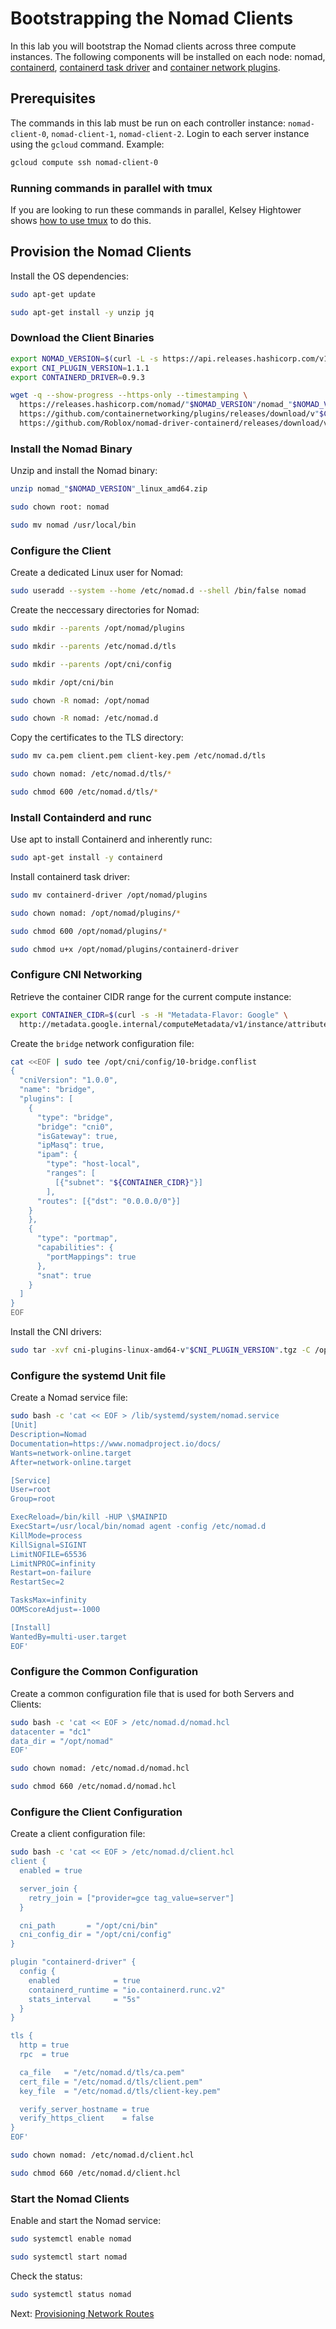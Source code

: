 # Bootstrapping the Nomad Clients
In this lab you will bootstrap the Nomad clients across three compute instances. The following components will be installed on each node: nomad, [containerd](https://github.com/containerd/containerd), [containerd task driver](https://github.com/Roblox/nomad-driver-containerd) and [container network plugins](https://github.com/containernetworking/plugins).

## Prerequisites
The commands in this lab must be run on each controller instance: `nomad-client-0`, `nomad-client-1`, `nomad-client-2`. Login to each server instance using the `gcloud` command. Example:
```bash
gcloud compute ssh nomad-client-0
```

### Running commands in parallel with tmux
If you are looking to run these commands in parallel, Kelsey Hightower shows [how to use tmux](https://github.com/kelseyhightower/kubernetes-the-hard-way/blob/master/docs/01-prerequisites.md#running-commands-in-parallel-with-tmux) to do this.

## Provision the Nomad Clients
Install the OS dependencies:
```bash
sudo apt-get update

sudo apt-get install -y unzip jq
```

### Download the Client Binaries
```bash
export NOMAD_VERSION=$(curl -L -s https://api.releases.hashicorp.com/v1/releases/nomad | jq -r '.[0]'.version)
export CNI_PLUGIN_VERSION=1.1.1
export CONTAINERD_DRIVER=0.9.3
```

```bash
wget -q --show-progress --https-only --timestamping \
  https://releases.hashicorp.com/nomad/"$NOMAD_VERSION"/nomad_"$NOMAD_VERSION"_linux_amd64.zip \
  https://github.com/containernetworking/plugins/releases/download/v"$CNI_PLUGIN_VERSION"/cni-plugins-linux-amd64-v"$CNI_PLUGIN_VERSION".tgz \
  https://github.com/Roblox/nomad-driver-containerd/releases/download/v"$CONTAINERD_DRIVER"/containerd-driver
```

### Install the Nomad Binary
Unzip and install the Nomad binary:
```bash
unzip nomad_"$NOMAD_VERSION"_linux_amd64.zip

sudo chown root: nomad 

sudo mv nomad /usr/local/bin
```

### Configure the Client
Create a dedicated Linux user for Nomad:
```bash
sudo useradd --system --home /etc/nomad.d --shell /bin/false nomad
```

Create the neccessary directories for Nomad:
```bash
sudo mkdir --parents /opt/nomad/plugins

sudo mkdir --parents /etc/nomad.d/tls

sudo mkdir --parents /opt/cni/config

sudo mkdir /opt/cni/bin

sudo chown -R nomad: /opt/nomad

sudo chown -R nomad: /etc/nomad.d
```

Copy the certificates to the TLS directory:
```bash
sudo mv ca.pem client.pem client-key.pem /etc/nomad.d/tls

sudo chown nomad: /etc/nomad.d/tls/*

sudo chmod 600 /etc/nomad.d/tls/*
```

### Install Containderd and runc
Use apt to install Containerd and inherently runc:
```bash
sudo apt-get install -y containerd
```

Install containerd task driver:
```bash
sudo mv containerd-driver /opt/nomad/plugins

sudo chown nomad: /opt/nomad/plugins/*

sudo chmod 600 /opt/nomad/plugins/*

sudo chmod u+x /opt/nomad/plugins/containerd-driver
```

### Configure CNI Networking
Retrieve the container CIDR range for the current compute instance:
```bash
export CONTAINER_CIDR=$(curl -s -H "Metadata-Flavor: Google" \
  http://metadata.google.internal/computeMetadata/v1/instance/attributes/container-cidr)
```

Create the `bridge` network configuration file:
```bash
cat <<EOF | sudo tee /opt/cni/config/10-bridge.conflist
{
  "cniVersion": "1.0.0",
  "name": "bridge",
  "plugins": [
    {
      "type": "bridge",
      "bridge": "cni0",
      "isGateway": true,
      "ipMasq": true,
      "ipam": {
        "type": "host-local",
        "ranges": [
          [{"subnet": "${CONTAINER_CIDR}"}]
        ],
      "routes": [{"dst": "0.0.0.0/0"}]
    }
    },
    {
      "type": "portmap",
      "capabilities": {
        "portMappings": true
      },
      "snat": true
    }
  ]
}
EOF
```

Install the CNI drivers:
```bash
sudo tar -xvf cni-plugins-linux-amd64-v"$CNI_PLUGIN_VERSION".tgz -C /opt/cni/bin
```

### Configure the systemd Unit file
Create a Nomad service file:
```bash
sudo bash -c 'cat << EOF > /lib/systemd/system/nomad.service
[Unit]
Description=Nomad
Documentation=https://www.nomadproject.io/docs/
Wants=network-online.target
After=network-online.target

[Service]
User=root
Group=root

ExecReload=/bin/kill -HUP \$MAINPID
ExecStart=/usr/local/bin/nomad agent -config /etc/nomad.d
KillMode=process
KillSignal=SIGINT
LimitNOFILE=65536
LimitNPROC=infinity
Restart=on-failure
RestartSec=2

TasksMax=infinity
OOMScoreAdjust=-1000

[Install]
WantedBy=multi-user.target
EOF'
```

### Configure the Common Configuration
Create a common configuration file that is used for both Servers and Clients:
```bash
sudo bash -c 'cat << EOF > /etc/nomad.d/nomad.hcl
datacenter = "dc1"
data_dir = "/opt/nomad"
EOF'

sudo chown nomad: /etc/nomad.d/nomad.hcl

sudo chmod 660 /etc/nomad.d/nomad.hcl
```

### Configure the Client Configuration
Create a client configuration file:
```bash
sudo bash -c 'cat << EOF > /etc/nomad.d/client.hcl
client {
  enabled = true

  server_join {
    retry_join = ["provider=gce tag_value=server"]
  }

  cni_path       = "/opt/cni/bin"
  cni_config_dir = "/opt/cni/config"
}

plugin "containerd-driver" {
  config {
    enabled            = true
    containerd_runtime = "io.containerd.runc.v2"
    stats_interval     = "5s"
  }
}

tls {
  http = true
  rpc  = true

  ca_file   = "/etc/nomad.d/tls/ca.pem"
  cert_file = "/etc/nomad.d/tls/client.pem"
  key_file  = "/etc/nomad.d/tls/client-key.pem"

  verify_server_hostname = true
  verify_https_client    = false
}
EOF'

sudo chown nomad: /etc/nomad.d/client.hcl

sudo chmod 660 /etc/nomad.d/client.hcl
```

### Start the Nomad Clients
Enable and start the Nomad service:
```bash
sudo systemctl enable nomad
```

```bash
sudo systemctl start nomad
```

Check the status:
```bash
sudo systemctl status nomad
```

Next: [Provisioning Network Routes](07-network-routes.md)